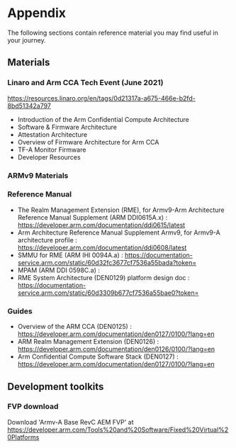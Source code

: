 # Appendix

The following sections contain reference material you may find useful
in your journey.

## Materials
### Linaro and Arm CCA Tech Event (June 2021)
https://resources.linaro.org/en/tags/0d21317a-a675-466e-b2fd-8bd51342a797
* Introduction of the Arm Confidential Compute Architecture
* Software & Firmware Architecture
* Attestation Architecture
* Overview of Firmware Architecture for Arm CCA
* TF-A Monitor Firmware
* Developer Resources

### ARMv9 Materials
### Reference Manual
* The Realm Management Extension (RME), for Armv9-Arm Architecture Reference Manual Supplement (ARM DDI0615A.x) : https://developer.arm.com/documentation/ddi0615/latest
* Arm Architecture Reference Manual Supplement Armv9, for Armv9-A architecture profile : https://developer.arm.com/documentation/ddi0608/latest
* SMMU for RME (ARM IHI 0094A.a) : https://documentation-service.arm.com/static/60d32fc3677cf7536a55bada?token=
* MPAM (ARM DDI 0598C.a) : 
* RME System Architecture (DEN0129) platform design doc : https://documentation-service.arm.com/static/60d3309b677cf7536a55bae0?token=
### Guides
* Overview of the ARM CCA (DEN0125) : https://developer.arm.com/documentation/den0127/0100/?lang=en
* ARM Realm Management Extension (DEN0126) : https://developer.arm.com/documentation/den0126/0100/?lang=en
* Arm Confidential Compute Software Stack (DEN0127) : https://developer.arm.com/documentation/den0127/0100/?lang=en

## Development toolkits
### FVP download
Download 'Armv-A Base RevC AEM FVP' at https://developer.arm.com/Tools%20and%20Software/Fixed%20Virtual%20Platforms
